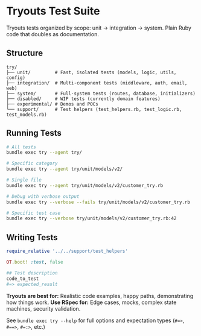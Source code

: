 # Tryouts Test Suite

Tryouts tests organized by scope: unit → integration → system. Plain Ruby code that doubles as documentation.

## Structure

```
try/
├── unit/         # Fast, isolated tests (models, logic, utils, config)
├── integration/  # Multi-component tests (middleware, auth, email, web)
├── system/       # Full-system tests (routes, database, initializers)
├── disabled/     # WIP tests (currently domain features)
├── experimental/ # Demos and POCs
└── support/      # Test helpers (test_helpers.rb, test_logic.rb, test_models.rb)
```

## Running Tests

```bash
# All tests
bundle exec try --agent try/

# Specific category
bundle exec try --agent try/unit/models/v2/

# Single file
bundle exec try --agent try/unit/models/v2/customer_try.rb

# Debug with verbose output
bundle exec try --verbose --fails try/unit/models/v2/customer_try.rb

# Specific test case
bundle exec try --verbose try/unit/models/v2/customer_try.rb:42
```

## Writing Tests

```ruby
require_relative '../../support/test_helpers'

OT.boot! :test, false

## Test description
code_to_test
#=> expected_result
```

**Tryouts are best for:** Realistic code examples, happy paths, demonstrating how things work.
**Use RSpec for:** Edge cases, mocks, complex state machines, security validation.

See `bundle exec try --help` for full options and expectation types (`#=>`, `#==>`, `#=:>`, etc.)
